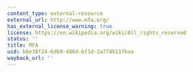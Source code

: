 ```yaml
---
content_type: external-resource
external_url: http://www.mfa.org/
has_external_license_warning: true
license: https://en.wikipedia.org/wiki/All_rights_reserved
status: ''
title: MFA
uid: bbe38f2d-6db9-486d-bf1d-2a774b11fbaa
wayback_url: ''
---
```

